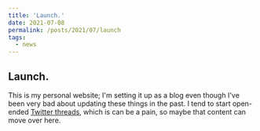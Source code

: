 ```yaml
---
title: 'Launch.'
date: 2021-07-08
permalink: /posts/2021/07/launch
tags:
  - news
---
```


## Launch.

This is my personal website; I'm setting it up as a blog even though I've been very bad about updating these things in the past. I tend to start open-ended [Twitter threads](https://twitter.com/shortorian/status/1285482391167881217?s=20), which is can be a pain, so maybe that content can move over here.
